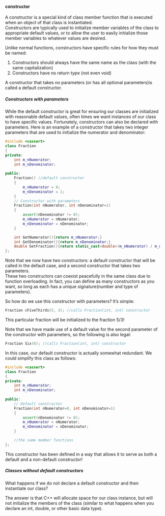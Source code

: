 #### constructor

A constructor is a special kind of class member function that is executed when an object of that class is instantiated.<br>
Constructors are typically used to initialize member variables of the class to appropriate default values, or to allow the user to easily initialize those member variables to whatever values are desired.

Unlike normal functions, constructors have specific rules for how they must be named:
1) Constructors should always have the same name as the class (with the same capitalization)
2) Constructors have no return type (not even void)

A constructor that takes no parameters (or has all optional parameters)is called a default constructor.

##### Constructors with parameters

While the default constructor is great for ensuring our classes are initialized with reasonable default values, often times we want instances of our class to have specific values. Fortunately, constructors can also be declared with parameters. Here is an example of a constructor that takes two integer parameters that are used to initialize the numerator and denominator:

```cpp
#include <cassert>
class Fraction
{
private:
    int m_nNumerator;
    int m_nDenominator;
         
public:
    Fraction() //default constructor
    {
        m_nNumerator = 0;
        m_nDenominator = 1;
    }
    // Constructor with parameters
    Fraction(int nNumerator, int nDenominator=1)
    {
        assert(nDenominator != 0);
        m_nNumerator = nNumerator;
        m_nDenominator = nDenominator;
    }

    int GetNumerator(){return m_nNumerator;}
    int GetDenominator(){return m_nDenominator;}
    double GetFraction(){return static_cast<double>(m_nNumerator) / m_nDenminator;}
};
```

Note that we now have two constructors: a default constructor that will be called in the default case, and a second constructor that takes two parameters.<br>
These two constructors can coexist peacefully in the same class due to function overloading. In fact, you can define as many constructors as you want, so long as each has a unique signature(number and type of parameters).

So how do we use this constructor with parameters? It’s simple:

```cpp
Fraction cFiveThirds(5, 3); //calls Fraction(int, int) constructor
```

This particular fraction will be initialized to the fraction 5/3!

Note that we have made use of a default value for the second parameter of the constructor with parameters, so the following is also legal:

```cpp
Fraction Six(6); //calls Fraction(int, int) constructor
```

In this case, our default constructor is actually somewhat redundant. We could simplify this class as follows:

```cpp
#include <cassert>
class Fraction
{
private:
    int m_nNumerator;
    int m_nDenominator;
         
public:
    // Default constructor
    Fraction(int nNumerator=0, int nDenominator=1)
    {
        assert(nDenominator != 0);
        m_nNumerator = nNumerator;
        m_nDenominator = nDenominator;
    }

    //the same member functions
};
```

This constructor has been defined in a way that allows it to serve as both a default and a non-default constructor!

##### Classes without default constructors

What happens if we do not declare a default constructor and then instantiate our class? 

The answer is that C++ will allocate space for our class instance, but will not initialize the members of the class (similar to what happens when you declare an int, double, or other basic data type).
